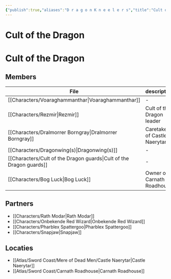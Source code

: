 ```yaml
---
{"publish":true,"aliases":"D r a g o n K n e e l e r s","title":"Cult of the Dragon","created":"2025-07-15","modified":"2025-07-16T20:41:11.969+02:00","cssclasses":""}
---
```


# Cult of the Dragon

# Cult of the Dragon

## Members
| File                                                                           | description                  | deceased |
| ------------------------------------------------------------------------------ | ---------------------------- | -------- |
| [[Characters/Voaraghammanthar\|Voaraghammanthar]]                   | \-                           | \-       |
| [[Characters/Rezmir\|Rezmir]]                                       | Cult of the Dragon leader    | \-       |
| [[Characters/Dralmorrer Borngray\|Dralmorrer Borngray]]             | Caretaker of Castle Naerytar | \-       |
| [[Characters/Dragonwing(s)\|Dragonwing(s)]]                         | \-                           | \-       |
| [[Characters/Cult of the Dragon guards\|Cult of the Dragon guards]] | \-                           | \-       |
| [[Characters/Bog Luck\|Bog Luck]]                                   | Owner of Carnath Roadhouse   | \-       |


## Partners
- [[Characters/Rath Modar\|Rath Modar]]
- [[Characters/Onbekende Red Wizard\|Onbekende Red Wizard]]
- [[Characters/Pharblex Spattergoo\|Pharblex Spattergoo]]
- [[Characters/Snapjaw\|Snapjaw]]

## Locaties
- [[Atlas/Sword Coast/Mere of Dead Men/Castle Naerytar\|Castle Naerytar]]
- [[Atlas/Sword Coast/Carnath Roadhouse\|Carnath Roadhouse]]
